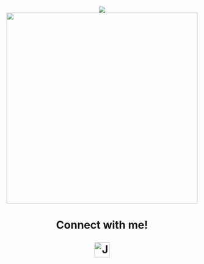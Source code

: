 
  
   <!---
GITHUB Streaks
--->
  
  <h1 align="center">
  <img align="center" src="https://github-readme-streak-stats.herokuapp.com/?user=Komal914&theme=ayu-light&show)"  />

  
 
 <!---
GITHUB STATS
--->

  <img align="center" src="https://github-readme-stats.vercel.app/api?username=mangoseeds&show_icons=true&hide_title=true&text_color=ffbfd8"  width="500px"  />

  </h1>
 

 
 
 
 
 
 <!---
LANG STATS
--->

<!-- <p align="center">
 <img src="https://media.giphy.com/media/Vf3ZKdillTMOOaOho0/giphy.gif" width="100px"  > 
  <img align="center" src="https://github-readme-stats.vercel.app/api/top-langs/?username=komal914&theme=radical&layout=compact"  width="500px"  />
 <img src="https://media.giphy.com/media/Vf3ZKdillTMOOaOho0/giphy.gif" width="100px"  > 
 </p> -->

 

 

 






<!--  <h1 align="center"> 
  <img align="center" src="https://media.giphy.com/media/xEEzGpNOstpHkS9UaZ/giphy.gif" width="20px"> 
  Let's Connect ! 
  <img align="center" src="https://media.giphy.com/media/xEEzGpNOstpHkS9UaZ/giphy.gif" width="20px"> 
  <img align="center" src="https://media.giphy.com/media/mN0ooWAdWOV7Xhq2TY/giphy.gif" width="20px">  -->
  
  
<h1 align="center">
  <p>Connect with me!<p>
<a href="https://www.linkedin.com/in/juyon-bae/">
  <img align="center" alt="Juyon's LinkedIN" width="40px" src="https://raw.githubusercontent.com/peterthehan/peterthehan/master/assets/linkedin.svg" />
</a>



